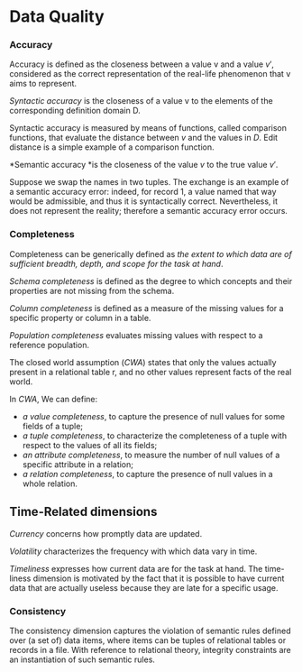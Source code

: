 # Data Quality

### Accuracy

Accuracy is defined as the closeness between a value v and a value $v'$, considered as the correct representation of the real-life phenomenon that v aims to represent.

*Syntactic accuracy* is the closeness of a value v to the elements of the
corresponding definition domain D.

Syntactic accuracy is measured by means of functions, called comparison functions, that evaluate the distance between *v* and the values in *D*. Edit distance is a simple example of a comparison function.

*Semantic accuracy *is the closeness of the value *v* to the true value $v'$.

Suppose we swap the names in two tuples. The exchange is an example of a semantic accuracy error: indeed, for record 1, a value named that way would be admissible, and thus it is syntactically correct. Nevertheless, it does not represent the reality; therefore a semantic accuracy error occurs.

### Completeness

Completeness can be generically defined as *the extent to which data are of sufficient breadth, depth, and scope for the task at hand*.

*Schema completeness* is defined as the degree to which concepts and their properties are not missing from the schema.

*Column completeness* is defined as a measure of the missing values for a specific property or column in a table.

*Population completeness* evaluates missing values with respect to a reference population.

The closed world assumption (*CWA*) states that only the values actually present in a relational table r, and no other values represent facts of the real world.

In *CWA*, We can define:

- *a value completeness*, to capture the presence of null values for some fields
of a tuple;
- *a tuple completeness*, to characterize the completeness of a tuple with
respect to the values of all its fields;
- *an attribute completeness*, to measure the number of null values of a specific
attribute in a relation;
- *a relation completeness*, to capture the presence of null values in a whole
relation.

## Time-Related dimensions

*Currency* concerns how promptly data are updated.

*Volatility* characterizes the frequency with which data vary in time.

*Timeliness* expresses how current data are for the task at hand. The time- liness dimension is motivated by the fact that it is possible to have current data that are actually useless because they are late for a specific usage.


### Consistency

The consistency dimension captures the violation of semantic rules defined over (a set of) data items, where items can be tuples of relational tables or records in a file. With reference to relational theory, integrity constraints are an instantiation of such semantic rules.
